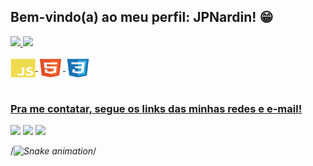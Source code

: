 ## Bem-vindo(a) ao meu perfil: JPNardin! 😁

 <div>
   <a href="https://https://github.com/jpnardin">
   <img height="180em" src="https://github-readme-stats.vercel.app/api?username=jpnardin&show_icons=true&theme=tokyonight&include_all_commits=true&count_private=true"/>
   <img height="180em" src="https://github-readme-stats.vercel.app/api/top-langs/?username=jpnardin&layout=compact&langs_count=6&theme=tokyonight"/>
</div>
    
<div style="display: inline_block"><br>
  <img align="center" alt="Js" height="30" width="40" src="https://raw.githubusercontent.com/devicons/devicon/master/icons/javascript/javascript-plain.svg">
  <img align="center" alt="HTML" height="30" width="40" src="https://raw.githubusercontent.com/devicons/devicon/master/icons/html5/html5-original.svg">
  <img align="center" alt="CSS" height="30" width="40" src="https://raw.githubusercontent.com/devicons/devicon/master/icons/css3/css3-original.svg">
</div>
 
<br>
 
### Pra me contatar, segue os links das minhas redes e e-mail!
 
<div> 
 <a href="https://instagram.com/jpnardin" target="_blank"><img src="https://img.shields.io/badge/-Instagram-%23E4405F?style=for-the-badge&logo=instagram&logoColor=white" target="_blank"></a>
 <a href = "mailto:eng.jpnardin@gmail.com"><img src="https://img.shields.io/badge/-Gmail-%23333?style=for-the-badge&logo=gmail&logoColor=white" target="_blank"></a>
  <a href="https://www.linkedin.com/in/jo%C3%A3o-paulo-nardin-235155119/" target="_blank"><img src="https://img.shields.io/badge/-LinkedIn-%230077B5?style=for-the-badge&logo=linkedin&logoColor=white" target="_blank"></a>

/*![Snake animation](https://github.com/jpnardin/jpnardin/blob/output/github-contribution-grid-snake.svg)*/
</div

